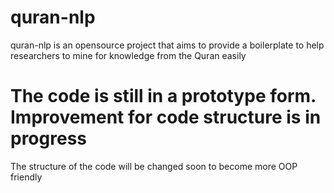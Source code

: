 # quran-nlp
quran-nlp is an opensource project that aims to provide a boilerplate to help researchers to mine for knowledge from the Quran easily

# The code is still in a prototype form. Improvement for code structure is in progress
The structure of the code will be changed soon to become more OOP friendly
